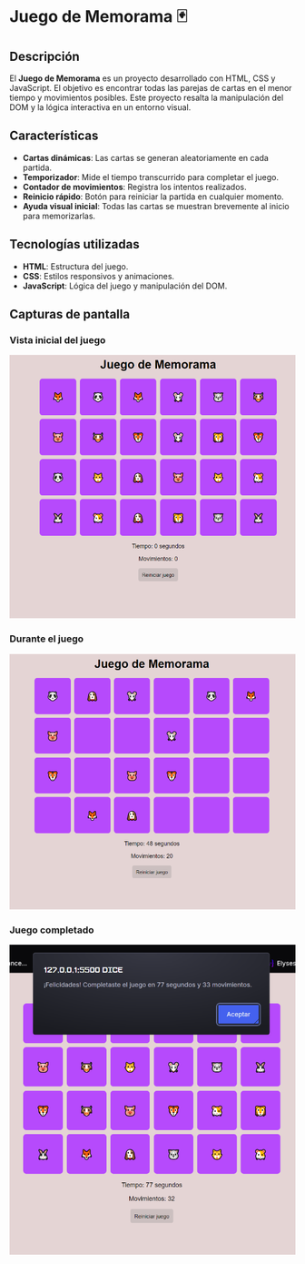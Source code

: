 # Juego de Memorama 🃏

## Descripción
El **Juego de Memorama** es un proyecto desarrollado con HTML, CSS y JavaScript. El objetivo es encontrar todas las parejas de cartas en el menor tiempo y movimientos posibles. Este proyecto resalta la manipulación del DOM y la lógica interactiva en un entorno visual.

## Características
- **Cartas dinámicas**: Las cartas se generan aleatoriamente en cada partida.
- **Temporizador**: Mide el tiempo transcurrido para completar el juego.
- **Contador de movimientos**: Registra los intentos realizados.
- **Reinicio rápido**: Botón para reiniciar la partida en cualquier momento.
- **Ayuda visual inicial**: Todas las cartas se muestran brevemente al inicio para memorizarlas.

## Tecnologías utilizadas
- **HTML**: Estructura del juego.
- **CSS**: Estilos responsivos y animaciones.
- **JavaScript**: Lógica del juego y manipulación del DOM.

## Capturas de pantalla
### Vista inicial del juego
![Vista inicial](Img/IniciarJuego.png)

### Durante el juego
![Durante el juego](Img/DuranteJuego.png)

### Juego completado
![Juego completado](Img/FinalizarJuego.png)


